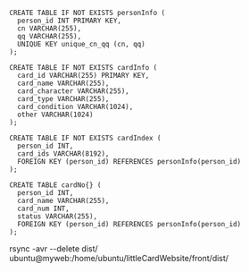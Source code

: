 ```
CREATE TABLE IF NOT EXISTS personInfo (
  person_id INT PRIMARY KEY,
  cn VARCHAR(255),
  qq VARCHAR(255),
  UNIQUE KEY unique_cn_qq (cn, qq)
);

```

```
CREATE TABLE IF NOT EXISTS cardInfo (
  card_id VARCHAR(255) PRIMARY KEY,
  card_name VARCHAR(255),
  card_character VARCHAR(255),
  card_type VARCHAR(255),
  card_condition VARCHAR(1024),
  other VARCHAR(1024)
);
```

```
CREATE TABLE IF NOT EXISTS cardIndex (
  person_id INT,
  card_ids VARCHAR(8192),
  FOREIGN KEY (person_id) REFERENCES personInfo(person_id)
);
```

```
CREATE TABLE cardNo{} (
  person_id INT,
  card_name VARCHAR(255),
  card_num INT,
  status VARCHAR(255),
  FOREIGN KEY (person_id) REFERENCES personInfo(person_id)
);
```



rsync -avr --delete dist/ ubuntu@myweb:/home/ubuntu/littleCardWebsite/front/dist/